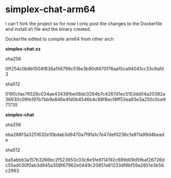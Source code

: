 # simplex-chat-arm64

I can't fork the project so for now I only post the changes to the Dockerfile and install.sh file and the binary created.

Dockerfile edited to compile arm64 from other arch

**simplex-chat.xz**

sha256

0ff254c0b8b1504f838a156799c516e3b80df470f76aaf0ca94041cc33c9afd3

sha512

0190cfae76528c034ae43438fbe08dc0264b7c4267d1ec5153dd04a20392a36930c09fe197b7bb9e846e4fd0b4546b4c88f8ecf8ff53ea93e3a250c0ce971735


**simplex-chat**

sha256

eba288f3a3251632e10bdab3d9470a7f9fa1c7e47def0236c1e811a99d4beade

sha512

ba5abbb3a157b3266bc2f523653c03c8e5fe8114192c699d09d5fbaf26726dc55ad030f0ab3d945a358f67962e0449c20851e61233df8bf59a2851e3b56c2993

